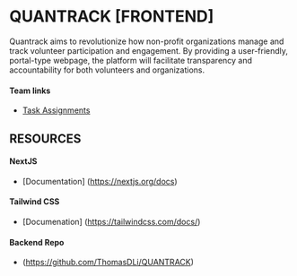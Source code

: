 # QUANTRACK [FRONTEND]

Quantrack aims to revolutionize how non-profit organizations manage and track volunteer participation and engagement. By providing a user-friendly, portal-type webpage, the platform will facilitate transparency and accountability for both volunteers and organizations.

#### Team links

  * [Task Assignments](https://docs.google.com/spreadsheets/d/1teKcMibOUUOgUUd8tgwBFnuGfliUjsIhFSfkr5EFdCk/edit)

## RESOURCES


#### NextJS

* [Documentation] (https://nextjs.org/docs)


#### Tailwind CSS

* [Documenation] (https://tailwindcss.com/docs/)

#### Backend Repo

* (https://github.com/ThomasDLi/QUANTRACK)







